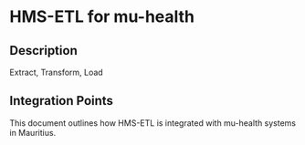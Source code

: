 # HMS-ETL for mu-health

## Description

Extract, Transform, Load

## Integration Points

This document outlines how HMS-ETL is integrated with mu-health systems in Mauritius.

